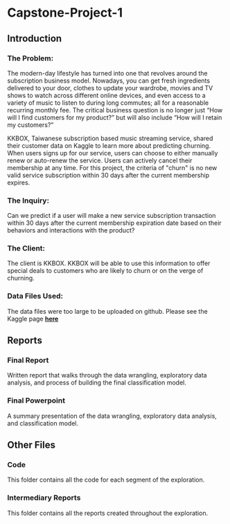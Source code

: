 # Capstone-Project-1

## Introduction

### The Problem:
The modern-day lifestyle has turned into one that revolves around the subscription business model. Nowadays, you can get fresh ingredients delivered to your door, clothes to update your wardrobe, movies and TV shows to watch across different online devices, and even access to a variety of music to listen to during long commutes; all for a reasonable recurring monthly fee. The critical business question is no longer just “How will I find customers for my product?” but will also include “How will I retain my customers?” 

KKBOX, Taiwanese subscription based music streaming service, shared their customer data on Kaggle to learn more about predicting churning. When users signs up for our service, users can choose to either manually renew or auto-renew the service. Users can actively cancel their membership at any time. For this project, the criteria of "churn" is no new valid service subscription within 30 days after the current membership expires.

### The Inquiry:
Can we predict if a user will make a new service subscription transaction within 30 days after the current membership expiration date based on their behaviors and interactions with the product?

### The Client:
The client is KKBOX. KKBOX will be able to use this information to offer special deals to customers who are likely to churn or on the verge of churning.

### Data Files Used:
The data files were too large to be uploaded on github. Please see the Kaggle page **[here](https://www.kaggle.com/c/kkbox-churn-prediction-challenge/data)**

## Reports
### Final Report
Written report that walks through the data wrangling, exploratory data analysis, and process of building the final classification model.

### Final Powerpoint
A summary presentation of the data wrangling, exploratory data analysis, and classification model.

## Other Files
### Code
This folder contains all the code for each segment of the exploration.

### Intermediary Reports
This folder contains all the reports created throughout the exploration.
